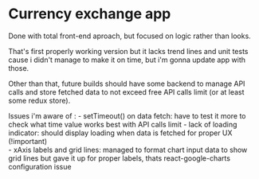 # Currency exchange app

Done with total front-end aproach, but focused on logic rather than looks.

That's first properly working version but it lacks trend lines and unit tests cause i didn't manage to make it on time, but i'm gonna update app with those.

Other than that, future builds should have some backend to manage API calls and store fetched data to not exceed free API calls limit (or at least some redux store).

Issues i'm aware of :
	- setTimeout() on data fetch: have to test it more to check what time value works best with API calls limit
	- lack of loading indicator: should display loading when data is fetched for proper UX (!important)  
	- xAxis labels and grid lines: managed to format chart input data to show grid lines but gave it up for proper labels, thats 	react-google-charts configuration issue   



